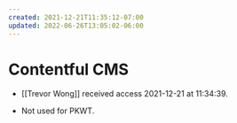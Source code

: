 ```yaml
---
created: 2021-12-21T11:35:12-07:00
updated: 2022-06-26T13:05:02-06:00
---
```

# Contentful CMS


- [[Trevor Wong]] received access 2021-12-21 at 11:34:39.

- Not used for PKWT.




